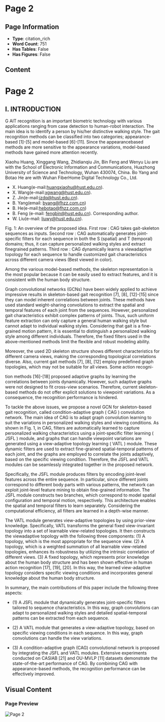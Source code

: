 # Page 2

## Page Information

- **Type**: citation_rich
- **Word Count**: 751
- **Has Tables**: False
- **Has Figures**: False

## Content

# Page 2

## I. INTRODUCTION

G AIT recognition is an important biometric technology with various applications ranging from case detection to human-robot interaction. The main idea is to identify a person by his/her distinctive walking style. The gait recognition methods can be classified into two categories; appearance-based [1]-[5] and model-based [6]-[11]. Since the appearancebased methods are more sensitive to the appearance variations, model-based methods have gained more attention recently.

Xiaohu Huang, Xinggang Wang, Zhidianqiu Jin, Bin Feng and Wenyu Liu are with the School of Electronic Information and Communications, Huazhong University of Science and Technology, Wuhan 430074, China. Bo Yang and Botao He are with Wuhan FiberHome Digital Technology Co., Ltd.

- X. Huang(e-mail:huangxiaohu@hust.edu.cn).
- X. Wang(e-mail:xgwang@hust.edu.cn).
- Z. Jin(e-mail:jzdq@hust.edu.cn).
- B. Yang(email: byang@fhzz.com.cn)
- B. He(e-mail:hebotao@fhzz.com.cn)
- B. Feng (e-mail: fengbin@hust.edu.cn). Corresponding author.
- W. Liu(e-mail: liuwy@hust.edu.cn).

Fig. 1: An overview of the proposed idea. First row : CAG takes gait-skeleton sequences as inputs. Second row : CAG automatically generates joint-specific filters for each sequence in both the S (spatial) and T (temporal) domains; thus, it can capture personalized walking styles and extract finegrained patterns. Third row : CAG dynamically learns a viewadaptive topology for each sequence to handle customized gait characteristics across different camera views (Best viewed in color).

<!-- image -->

Among the various model-based methods, the skeleton representation is the most popular because it can be easily used to extract features, and it is consistent with the human body structure.

Graph convolutional networks (GCNs) have been widely applied to achieve impressive results in skeleton-based gait recognition [7], [8], [12]-[15] since they can model inherent correlations between joints. These methods have used standard weight-sharing convolutions to extract the spatial and temporal features of each joint from the sequences. However, personalized gait characteristics exhibit complex patterns of joints. Thus, such uniform feature extraction can only capture a general human walking style but cannot adapt to individual walking styles. Considering that gait is a fine-grained motion pattern, it is essential to distinguish a personalized walking style among different individuals. Therefore, the fixed filters used in the above-mentioned methods limit the flexible and robust modeling ability.

Moreover, the used 2D skeleton structure shows different characteristics for different camera views, making the corresponding topological correlations diverse. Also, current gait methods [7], [8], [12] employ predefined graph topologies, which may not be suitable for all views. Some action recogni-

tion methods [16]-[18] proposed adaptive graphs by learning the correlations between joints dynamically. However, such adaptive graphs were not designed to fit cross-view scenarios. Therefore, current skeleton-based methods do not offer explicit solutions to viewpoint variations. As a consequence, the recognition performance is hindered.

To tackle the above issues, we propose a novel GCN for skeleton-based gait recognition, called condition-adaptive graph ( CAG ) convolution network. The main idea of CAG is to adapt graph convolution learning to suit the variations in personalized walking styles and viewing conditions. As shown in Fig. 1, in CAG, filters are automatically learned to capture personalized walking characteristics using a joint-specific filter learning ( JSFL ) module, and graphs that can handle viewpoint variations are generated using a view-adaptive topology learning ( VATL ) module. These dynamic filters are used to extract fine-grained spatial-temporal patterns of each joint, and the graphs are employed to correlate the joints adaptively, based on the specific viewing condition. Therefore, the JSFL and VATL modules can be seamlessly integrated together in the proposed network.

Specifically, the JSFL module produces filters by encoding joint-level features across the entire sequence. In particular, since different joints correspond to different body parts with various patterns, the network can exploit joint-level feature mining to obtain fine-grained information. The JSFL module constructs two branches, which correspond to model spatial configuration and temporal motion, respectively. This architecture enables the spatial and temporal filters to learn separately. Considering the computational efficiency, all filters are learned in a depth-wise manner.

The VATL module generates view-adaptive topologies by using prior-view knowledge. Specifically, VATL transforms the general fixed view-invariant topology into a set of learnable view-related topologies. It then constructs the viewadaptive topology with the following three components: (1) A topology, which is the most appropriate for the sequence view. (2) A topology, which is a weighted summation of all learnable view-related topologies, enhances its robustness by utilizing the intrinsic correlation of different views. (3) A fixed topology, which represents prior knowledge about the human body structure and has been shown effective in human action recognition [17], [19], [20]. In this way, the learned view-adaptive topology considers specific viewing conditions and incorporates general knowledge about the human body structure.

In summary, the main contributions of this paper include the following three aspects:

- (1) A JSFL module that dynamically generates joint-specific filters tailored to sequence characteristics. In this way, graph convolutions can adapt to personalized walking styles and detailed spatial-temporal patterns can be extracted from each sequence.
- (2) A VATL module that generates a view-adaptive topology, based on specific viewing conditions in each sequence. In this way, graph convolutions can handle the view variations.

- (3) A condition-adaptive graph (CAG) convolutional network is proposed by integrating the JSFL and VATL modules. Extensive experiments conducted on CASIAB [21] and OU-MVLP [11] datasets demonstrate the state-of-the-art performance of CAG. By combining CAG with appearance-based methods, the recognition performance can be effectively improved.

## Visual Content

### Page Preview

![Page 2](/projects/llms/images/ConditionAdaptive_Graph_Convolution_Learning_for_SkeletonBased_Gait_Recognition_page_2.png)
